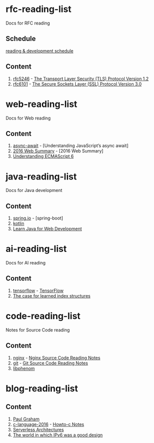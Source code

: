 # rfc-reading-list
Docs for RFC reading  

## Schedule
[reading & development schedule](schedule.md)  

## Content
1. [rfc5246](https://tools.ietf.org/html/rfc5246) - [The Transport Layer Security (TLS) Protocol Version 1.2]()
2. [rfc6101](https://tools.ietf.org/html/rfc6101) - [The Secure Sockets Layer (SSL) Protocol Version 3.0]()


# web-reading-list
Docs for Web reading

## Content
1. [async-await](https://ponyfoo.com/articles/understanding-javascript-async-await) - [Understanding JavaScript’s async await]  
2. [2016 Web Summary](http://mp.weixin.qq.com/s/eJuNKJA45rJRUlk-DQeJrw) - [2016 Web Summary]  
3. [Understanding ECMAScript 6](https://github.com/nzakas/understandinges6)  

# java-reading-list
Docs for Java development

## Content
1. [spring.io](https://spring.io/guides) - [spring-boot]  
2. [kotlin](https://kotlinlang.org/docs/reference/)  
3. [Learn Java for Web Development](www.pourzad.com/Programming/Learn%20Java%20for%20Web%20Development.pdf)  

# ai-reading-list
Docs for AI reading

## Content
1. [tensorflow](https://www.tensorflow.org) - [TensorFlow]()  
2. [The case for learned index structures](https://arxiv.org/pdf/1712.01208v1.pdf)


# code-reading-list
Notes for Source Code reading

## Content
1. [nginx](https://nginx.org) - [Nginx Source Code Reading Notes]()  
2. [git](https://github.com/git/git) - [Git Source Code Reading Notes]()  
3. [libphenom](https://github.com/facebook/libphenom.git)  

# blog-reading-list

## Content
1. [Paul Graham](http://paulgraham.com/index.html)  
2. [c-language-2016](https://matt.sh/howto-c) - [Howto-c Notes]()  
3. [Serverless Architectures](https://martinfowler.com/articles/serverless.html)  
4. [The world in which IPv6 was a good design](http://apenwarr.ca/log/?m=201708#10)  